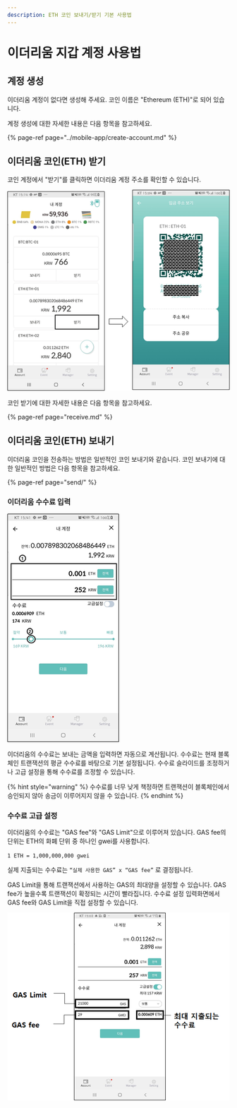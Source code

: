 ```yaml
---
description: ETH 코인 보내기/받기 기본 사용법
---
```


# 이더리움 지갑 계정 사용법

## 계정 생성

이더리움 계정이 없다면 생성해 주세요. 코인 이름은 "Ethereum \(ETH\)"로 되어 있습니다.

계정 생성에 대한 자세한 내용은 다음 항목을 참고하세요.

{% page-ref page="../mobile-app/create-account.md" %}

## 이더리움 코인\(ETH\) 받기

코인 계정에서 "받기"를 클릭하면 이더리움 계정 주소를 확인할 수 있습니다.

![](../.gitbook/assets/image%20%28219%29.png)

코인 받기에 대한 자세한 내용은 다음 항목을 참고하세요.

{% page-ref page="receive.md" %}

## 이더리움 코인\(ETH\) 보내기

이더리움 코인을 전송하는 방법은 일반적인 코인 보내기와 같습니다. 코인 보내기에 대한 일반적인 방법은 다음 항목을 참고하세요.

{% page-ref page="send/" %}

### 이더리움 수수료 입력

![](../.gitbook/assets/image%20%28212%29.png)

이더리움의 수수료는 보내는 금액을 입력하면 자동으로 계산됩니다. 수수료는 현재 블록체인 트랜잭션의 평균 수수료를 바탕으로 기본 설정됩니다. 수수료 슬라이드를 조정하거나 고급 설정을 통해 수수료를 조정할 수 있습니다.

{% hint style="warning" %}
수수료를 너무 낮게 책정하면 트랜잭션이 블록체인에서 승인되지 않아 송금이 이루어지지 않을 수 있습니다.
{% endhint %}

### 수수료 고급 설정

이더리움의 수수료는 "GAS fee"와 "GAS Limit"으로 이루어져 있습니다. GAS fee의 단위는 ETH의 화폐 단위 중 하나인 gwei를 사용합니다.


`1 ETH = 1,000,000,000 gwei`

실제 지출되는 수수료는 `“실제 사용한 GAS” x “GAS fee”` 로 결정됩니다.

GAS Limit을 통해 트랜잭션에서 사용하는 GAS의 최대양을 설정할 수 있습니다. GAS fee가 높을수록 트랜잭션이 확정되는 시간이 빨라집니다. 수수료 설정 입력화면에서 GAS fee와 GAS Limit을 직접 설정할 수 있습니다.

![](../.gitbook/assets/image%20%28225%29.png)

